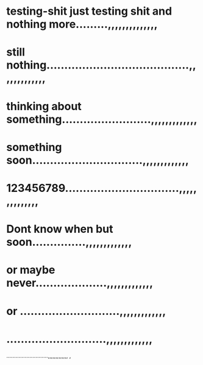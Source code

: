 # testing-shit just testing shit and  nothing more.........,,,,,,,,,,,,,,
# still nothing........................................,,,,,,,,,,,,,
# thinking about something.........................,,,,,,,,,,,,,
# something soon...............................,,,,,,,,,,,,,
# 123456789................................,,,,,,,,,,,,,,
# Dont know when but soon...............,,,,,,,,,,,,,
# or maybe never....................,,,,,,,,,,,,,
# or ............................,,,,,,,,,,,,,
# ............................,,,,,,,,,,,,,
...........................,,,,,,,,,,,,,
,
